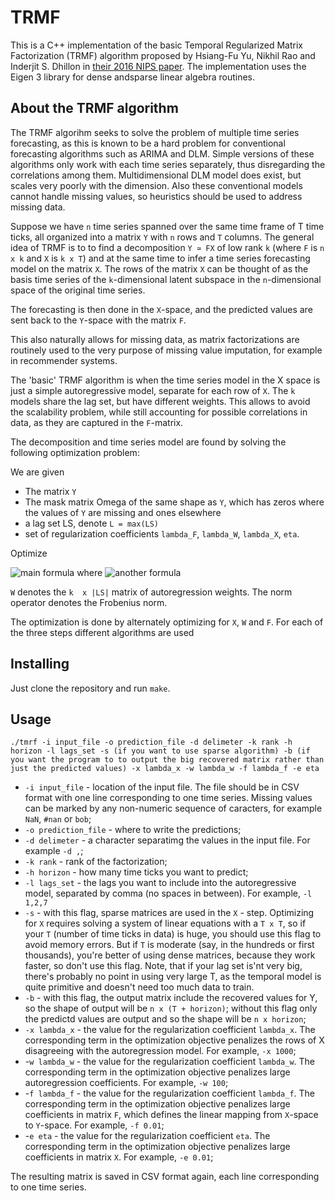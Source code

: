 # TRMF
This is a C++ implementation of the basic Temporal Regularized Matrix Factorization (TRMF) algorithm proposed by Hsiang-Fu Yu, Nikhil Rao and Inderjit S. Dhillon in  [their 2016 NIPS paper](https://papers.nips.cc/paper/6160-temporal-regularized-matrix-factorization-for-high-dimensional-time-series-prediction). The implementation uses the Eigen 3 library for dense andsparse linear algebra routines.

## About the TRMF algorithm
The TRMF algorihm seeks to solve the problem of multiple time series forecasting, as this is known to be a hard problem for conventional forecasting algorithms such as ARIMA and DLM. Simple versions of these algorithms only work with each time series separately, thus disregarding the correlations among them. Multidimensional DLM model does exist, but scales very poorly with the dimension. Also these conventional models cannot handle missing values, so heuristics should be used to address missing data.

Suppose we have `n` time series spanned over the same time frame of T time ticks, all organized into a matrix `Y` with `n` rows and `T` columns. The general idea of TRMF is to to find a decomposition `Y ≃ FX` of low rank `k` (where `F` is `n x k` and `X` is `k x T`) and at the same time to infer a time series forecasting model on the matrix `X`. The rows of the matrix `X` can be thought of as the basis time series of the `k`-dimensional latent subspace in the `n`-dimensional space of the original time series.

The forecasting is then done in the `X`-space, and the predicted values are sent back to the `Y`-space with the matrix `F`.

This also naturally allows for missing data, as matrix factorizations are routinely used to the very purpose of missing value imputation, for example in recommender systems.

The 'basic' TRMF algorithm is when the time series model in the X space is just a simple autoregressive model, separate for each row of `X`. The `k` models share the lag set, but have different weights. This allows to avoid the scalability problem, while still accounting for possible correlations in data, as they are captured in the `F`-matrix. 

The decomposition and time series model are found by solving the following optimization problem:

We are given 
* The matrix `Y`
* The mask matrix Omega of the same shape as `Y`, which has zeros where the values of `Y` are missing and ones elsewhere
* a lag set LS, denote `L = max(LS)` 
* set of regularization coefficients `lambda_F`, `lambda_W`, `lambda_X`, `eta`. 

Optimize

![main formula](https://i.imgur.com/OIfOZDE.png)
where 
![another formula](https://i.imgur.com/CE8q6cY.png)

`W` denotes the `k  x |LS|` matrix of autoregression weights.  The norm operator denotes the Frobenius norm.

The optimization is done by alternately optimizing for `X`, `W` and `F`. For each of the three steps different algorithms are used

## Installing

Just clone the repository and run `make`. 


## Usage
`./tmrf -i input_file -o prediction_file -d delimeter -k rank -h horizon -l lags_set -s (if you want to use sparse algorithm) -b (if you want the program to to output the big recovered matrix rather than just the predicted values) -x lambda_x -w lambda_w -f lambda_f -e eta`

* `-i input_file` - location of the input file. The file should be in CSV format with one line corresponding to one time series. Missing values can be marked by any non-numeric sequence of caracters, for example `NaN`, `#nan` or `bob`;
* `-o prediction_file` - where to write the predictions;
* `-d delimeter` - a character separatimg the values in the input file. For example `-d ,`;
* `-k rank` - rank of the factorization;
* `-h horizon` - how many time ticks you want to predict;
* `-l lags_set` - the lags you want to include into the autoregressive model, separated by comma (no spaces in between). For example, `-l 1,2,7`
* `-s` - with this flag, sparse matrices are used in the `X` - step. Optimizing for `X` requires solving a system of linear equations with a `T x T`, so if your `T` (number of time ticks in data) is huge, you should use this flag to avoid memory errors. But if `T` is moderate (say, in the hundreds or first thousands), you're better of using dense matrices, because they work faster, so don't use this flag. Note, that if your lag set is'nt very big, there's probably no point in using very large T, as the temporal model is quite primitive and doesn't need too much data to train.
* `-b` - with this flag, the output matrix include the recovered values for Y, so the shape of output will be `n x (T + horizon)`; without this flag only the predictd values are output and so the shape will be  `n x horizon`;
* `-x lambda_x` - the value for the regularization coefficient `lambda_x`. The corresponding term in the optimization objective penalizes the rows of X disagreeing with the autoregression model. For example, `-x 1000`;
* -`w lambda_w` - the value for the regularization coefficient `lambda_w`. The corresponding term in the optimization objective penalizes large autoregression coefficients. For example, `-w 100`;
* -`f lambda_f` - the value for the regularization coefficient `lambda_f`. The corresponding term in the optimization objective penalizes large coefficients in matrix `F`, which defines the linear mapping from `X`-space  to `Y`-space. For example, `-f 0.01`;
* -`e eta` - the value for the regularization coefficient `eta`. The corresponding term in the optimization objective penalizes large coefficients in matrix `X`. For example, `-e 0.01`;

The resulting matrix is saved in CSV format again, each line corresponding to one time series.







